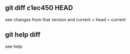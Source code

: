 ## git diff c1ec450 HEAD
see changes from that version and current = head = current

## git help diff
see help 
